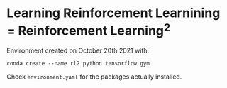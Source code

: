 # Learning Reinforcement Learnining = Reinforcement Learning$^2$

Environment created on October 20th 2021 with:
```
conda create --name rl2 python tensorflow gym
```
Check `environment.yaml` for the packages actually installed.
